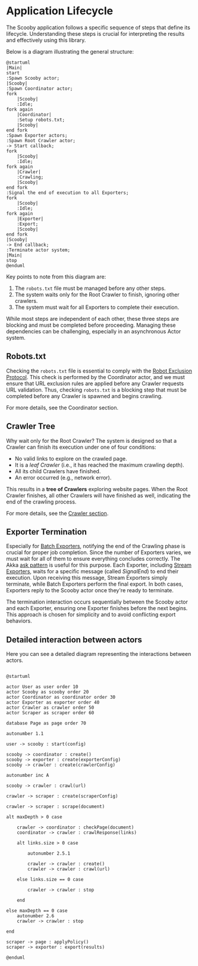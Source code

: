 # Application Lifecycle

The Scooby application follows a specific sequence of steps that define its lifecycle. Understanding these steps is
crucial for interpreting the results and effectively using this library.

Below is a diagram illustrating the general structure:

```plantuml
@startuml
|Main|
start
:Spawn Scooby actor;
|Scooby|
:Spawn Coordinator actor;
fork
    |Scooby|
    :Idle;
fork again
    |Coordinator|
    :Setup robots.txt;
    |Scooby|
end fork
:Spawn Exporter actors;
:Spawn Root Crawler actor;
-> Start callback;
fork
    |Scooby|
    :Idle;
fork again
    |Crawler|
    :Crawling; 
    |Scooby|
end fork
:Signal the end of execution to all Exporters;
fork
    |Scooby|
    :Idle;
fork again
    |Exporter|
    :Export; 
    |Scooby|
end fork
|Scooby|
-> End callback;
:Terminate actor system;
|Main|
stop
@enduml
```

Key points to note from this diagram are:

1. The `robots.txt` file must be managed before any other steps.
2. The system waits only for the Root Crawler to finish, ignoring other crawlers.
3. The system must wait for all Exporters to complete their execution.

While most steps are independent of each other, these three steps are blocking and must be completed before proceeding.
Managing these dependencies can be challenging, especially in an asynchronous Actor system.

## Robots.txt

Checking the `robots.txt` file is essential to comply with
the [Robot Exclusion Protocol](https://en.wikipedia.org/wiki/Robots.txt). This check is performed by the Coordinator
actor, and we must ensure that URL exclusion rules are applied before any Crawler requests URL validation. Thus,
checking `robots.txt` is a blocking step that must be completed before any Crawler is spawned and begins crawling.

For more details, see the Coordinator section.

## Crawler Tree

Why wait only for the Root Crawler? The system is designed so that a Crawler can finish its execution under one of four
conditions:

* No valid links to explore on the crawled page.
* It is a _leaf Crawler_ (i.e., it has reached the maximum crawling depth).
* All its child Crawlers have finished.
* An error occurred (e.g., network error).

This results in a **tree of Crawlers** exploring website pages. When the Root Crawler finishes, all other Crawlers will
have finished as well, indicating the end of the crawling process.

For more details, see the [Crawler section](Crawler.md).

## Exporter Termination

Especially for [Batch Exporters](Exporter.md#batch-exporters), notifying the end of the Crawling phase is crucial for
proper job completion. Since the number of Exporters varies, we must wait for all of them to ensure everything concludes
correctly. The Akka [ask pattern](https://doc.akka.io/docs/akka/current/stream/operators/Source-or-Flow/ask.html) is
useful for this purpose. Each Exporter, including [Stream Exporters](Exporter.md#stream-exporters), waits for a specific
message (called _SignalEnd_) to end their execution. Upon receiving this message, Stream Exporters simply terminate,
while Batch Exporters perform the final export. In both cases, Exporters reply to the Scooby actor once they're ready to
terminate.

The termination interaction occurs sequentially between the Scooby actor and each Exporter, ensuring one Exporter
finishes before the next begins. This approach is chosen for simplicity and to avoid conflicting export behaviors.

## Detailed interaction between actors

Here you can see a detailed diagram representing the interactions between actors.

```plantuml

@startuml

actor User as user order 10
actor Scooby as scooby order 20
actor Coordinator as coordinator order 30
actor Exporter as exporter order 40
actor Crawler as crawler order 50
actor Scraper as scraper order 60

database Page as page order 70

autonumber 1.1

user -> scooby : start(config)

scooby -> coordinator : create()
scooby -> exporter : create(exporterConfig)
scooby -> crawler : create(crawlerConfig)

autonumber inc A

scooby -> crawler : crawl(url)

crawler -> scraper : create(scraperConfig)

crawler -> scraper : scrape(document)

alt maxDepth > 0 case

    crawler -> coordinator : checkPage(document)
    coordinator -> crawler : crawlResponse(links)
    
    alt links.size > 0 case
    
        autonumber 2.5.1
        
        crawler -> crawler : create()
        crawler -> crawler : crawl(url)
    
    else links.size == 0 case
    
        crawler -> crawler : stop
        
    end

else maxDepth == 0 case
    autonumber 2.6
    crawler -> crawler : stop
    
end

scraper -> page : applyPolicy()
scraper -> exporter : export(results)

@enduml

```